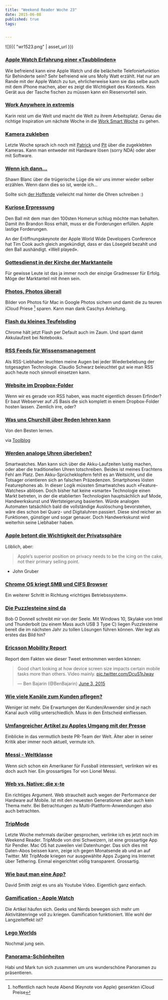 ```yaml
---
title: "Weekend Reader Woche 23"
date: 2015-06-08
published: true
tags: 


---
```


![]({{ "wr1523.png" | asset_url }})

### [Apple Watch Erfahrung einer «Taubblinden»](http://www.mollywatt.com/blog/entry/my-ears-my-eyes-my-apple-watch)

Wie befreiend kann eine Apple Watch und die belächelte Telefoniefunktion für Behinderte sein? Sehr befreiend wie uns Molly Watt erzählt. Hat nur am Rande mit der Apple Watch zu tun, ehrlicherweise kann sie das selbe auch mit dem iPhone machen, aber es zeigt die Wichtigkeit des Kontexts. Kein Gerät aus der Tasche fischen zu müssen kann ein Riesenvorteil sein. 

### [Work Anywhere in extremis](https://speakerdeck.com/karin/how-to-run-a-remote-business-while-travelling-the-world)

Karin reist um die Welt und macht die Welt zu ihrem Arbeitsplatz. Genau die richtige Inspiration um nächste Woche in die [Work Smart Woche](http://work-smart-initiative.ch/de/) zu gehen. 

### [Kamera zukleben](https://www.obdev.at/products/microsnitch/index.html)

Letzte Woche sprach ich noch mit [Patrick](https://twitter.com/pbucher74) und [Pit](https://www.twitter.com/pithostettler) über die zugeklebten Kameras. Kann man entweder mit Hardware lösen (sorry NDA) oder aber mit Software. 

### [Wenn ich dann...](http://shawnblanc.net/2015/06/there-is-no-finally/)

Shawn Blanc über die trügerische Lüge die wir uns immer wieder selber erzählen. Wenn dann dies so ist, werde ich...

Sollte sich [der Hoffende](http://www.fime.ch/article/reiter-der-itkalypse.html) vielleicht mal hinter die Ohren schreiben :) 

### [Kuriose Erpressung](http://parislemon.com/post/120681842697/behold-the-list-of-demands-from-the-cleveland)

Den Ball mit dem man den 100sten Homerun schlug möchte man behalten. Damit ihn Brandon Ross erhält, muss er die Forderungen erfüllen. Apple lastige Forderungen.

An der Eröffnungskeynote der Apple World Wide Developers Conference hat Tim Cook auch gleich angekündigt, dass er das Lösegeld bezahlt und den Ball aushändigt. «Well played».

### [Gottesdienst in der Kirche der Marktanteile](http://stadt-bremerhaven.de/smartphone-os-marktanteile-android/)

Für gewisse Leute ist das ja immer noch der einzige Gradmesser für Erfolg. Möge der Marktanteil mit ihnen sein. 

### [Photos, Photos überall](http://stadt-bremerhaven.de/fotos-mac-bilder-google/)

Bilder von Photos für Mac in Google Photos sichern und damit die zu teuren iCloud Priese [^noch] sparen. Kann man dank Caschys Anleitung. 

### [Flash du kleines Teufelsding](http://stadt-bremerhaven.de/chrome-beta-update-akkulaufzeit/)

Chrome hält jetzt Flash per Default auch im Zaum. Und spart damit Akkulaufzeit bei Notebooks. 

### [RSS Feeds für Wissensmanagement](http://www.claudioschwarz.com/2015/feeds-fuer-das-persoenliche-wissensmanagement-nutzen/)

Als RSS-Liebhaber leuchten meine Augen bei jeder Wiederbelebung der totgesagten Technologie. Claudio Schwarz beleuchtet gut wie man RSS auch heute noch sinnvoll einsetzen kann. 

### [Website im Dropbox-Folder](http://scripting.com/2015/05/29/myWebsiteInADropbox.html)

Wenn wir es gerade von RSS haben, was macht eigentlich dessen Erfinder? Er baut Webserver auf JS Basis die sich komplett in einem Dropbox-Folder hosten lassen. Ziemlich irre, oder?

### [Was uns Churchill über Reden lehren kann](http://www.artofmanliness.com/2015/05/28/guide-to-public-speaking/)

Von den Besten lernen. 

via [Toolblog](http://www.toolblog.de/2015/06/tipps-fuer-redner-von-winston-churchill/)

### [Werden analoge Uhren überleben?](http://www.nytimes.com/2015/06/07/magazine/can-the-swiss-watchmaker-survive-the-digital-age.html?nytmobile=0)

Smartwatches. Man kann sich über die Akku-Laufzeiten lustig machen, oder aber die traditionellen Uhren totschreiben. Beides ist meines Erachtens Fehl am Platz. Den Akku-Sprücheklopfern fehlt es an Weitsicht, und die Totsager orientieren sich an falschen Präzedenzen. 
Smartphones lösten Featurephones ab. In dieser Logik müssten Smartwatches auch «Feature-Watches» ablösen. Doch bisher hat keine «smarte» Technologie einen Markt betreten, in der die etablierten Technologien hauptsächlich auf Mode, Handwerkskunst und Wertsteigerung basierten. Würde analogen Automaten tatsächlich bald die vollständige Auslöschung bevorstehen, wäre dies schon bei Quarz- und Digitaluhren passiert. Diese sind reicher an Funktionen, günstiger und sogar genauer. Doch Handwerkskunst wird weiterhin seine Liebhaber haben. 

### [Apple betont die Wichtigkeit der Privatssphäre](http://daringfireball.net/linked/2015/06/03/ricker-apple-cloud)

Löblich, aber: 

>Apple’s superior position on privacy needs to be the icing on the cake, not their primary selling point.
- John Gruber

### [Chrome OS kriegt SMB und CIFS Browser](http://stadt-bremerhaven.de/chrome-os-app-smb/)

Ein weiterer Schritt in Richtung «richtiges Betriebssystem». 

### [Die Puzzlesteine sind da](https://techpinions.com/win10-intel-skylake-thunderbolt-3-interesting-pc/40399)

Bob O Donnell schreibt mir von der Seele. Mit Windows 10, Skylake von Intel und Thunderbolt (zu einem Mass auch USB 3 Type C) liegen Puzzlesteine bereit die im nächsten Jahr zu tollen Lösungen führen können. Wer legt als erstes das Bild hin?

### [Ericsson Mobility Report](http://www.ericsson.com/res/docs/2015/ericsson-mobility-report-june-2015.pdf)

Report dem Fakten wie dieser Tweet entnommen werden können:

<blockquote class="twitter-tweet" lang="en"><p lang="en" dir="ltr">Good chart looking at how device screen size impacts certain mobile tasks more than others. Video mainly. <a href="http://t.co/DcuS1rJway">pic.twitter.com/DcuS1rJway</a></p>&mdash; Ben Bajarin (@BenBajarin) <a href="https://twitter.com/BenBajarin/status/606118844797616128">June 3, 2015</a></blockquote> <script async src="//platform.twitter.com/widgets.js" charset="utf-8"></script>

### [Wie viele Kanäle zum Kunden pflegen?](https://hbr.org/2015/05/when-to-offer-fewer-customer-service-channels)

Weniger ist mehr. Die Erwartungen der Kunden/Anwender sind je nach Kanal auch völlig unterschiedlich. Muss in den Entscheid einfliessen. 

### [Umfangreicher Artikel zu Apples Umgang mit der Presse](http://9to5mac.com/2014/08/29/seeing-through-the-illusion-understanding-apples-mastery-of-the-media/)

Einblicke in das vermutlich beste PR-Team der Welt. Älter aber in seiner Kritik aber immer noch aktuell, vermute ich. 

### [Messi - Weltklasse](http://kottke.org/15/06/messis-copa-del-rey-golazo)

Wenn sich schon ein Amerikaner für Fussball interessiert, verlinken wir es doch auch hier. Ein grossartiges Tor von Lionel Messi. 

### [Web vs. Native: die x-te](http://ignorethecode.net/blog/2015/05/31/web_app_speed/)

Ein richtiges Argument. Web strauchelt auch wegen der Performance der Hardware auf Mobile. Ist mit den neuesten Generationen aber auch kein Thema mehr. Bei Betrachtungen zu Multi-Plattform-Anwendungen also auch betrachten. 

### [TripMode](http://onethingwell.org/post/120111246455/tripmode)

Letzte Woche mehrmals darüber gesprochen, verlinke ich es jetzt noch im Weekend Reader. TripMode von drei Schweizern, ist eine grossartige App für Pendler. Mac OS hat zuweilen viel Datenhunger. Das sich dies mit Daten-Abos beissen kann, zeige ich gegen Monatsende ab und an auf Twitter. Mit TripMode kriegen nur ausgewählte Apps Zugang ins Internet über Tethering. Einmal eingerichtet völlig transparent. Grossartig.

### [Wie baut man eine App?](http://david-smith.org/blog/2015/06/01/start-to-finish-building-an-app)

David Smith zeigt es uns als Youtube Video. Eigentlich ganz einfach. 

### [Gamification - Apple Watch](http://vowe.net/archives/015038.html)

Die Artikel häufen sich. Geeks und Nerds bewegen sich mehr um Aktivitätenringe voll zu kriegen. Gamification funktioniert. Wie wohl der Langzeiteffekt ist?

### [Lego Worlds](http://stadt-bremerhaven.de/lego-worlds-lego-open/)

Nochmal jung sein. 

### [Panorama-Schönheiten](http://habi.gna.ch/2015/06/01/big-wide-world/)

Habi und Mark tun sich zusammen um uns wunderschöne Panoramen zu präsentieren. 




[^noch]: hoffentlich nach heute Abend (Keynote von Apple) gesenkten iCloud Preise

